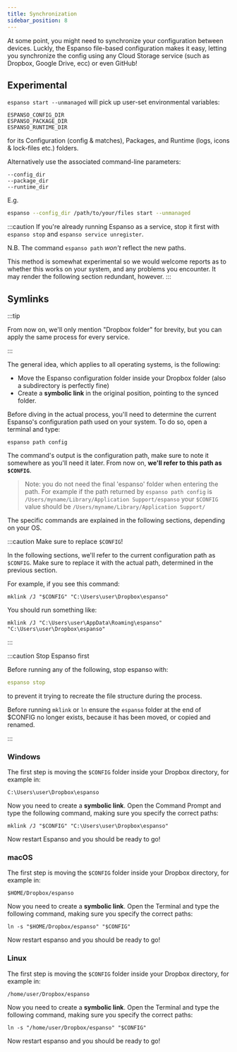 ```yaml
---
title: Synchronization
sidebar_position: 8
---
```


At some point, you might need to synchronize your configuration between devices. 
Luckly, the Espanso file-based configuration makes it easy,
letting you synchronize the config using any Cloud Storage service (such as Dropbox, Google Drive, ecc) or even GitHub!

## Experimental

`espanso start --unmanaged` will pick up user-set environmental variables:
```
ESPANSO_CONFIG_DIR
ESPANSO_PACKAGE_DIR
ESPANSO_RUNTIME_DIR
```
for its Configuration (config & matches), Packages, and Runtime (logs, icons & lock-files etc.) folders.

Alternatively use the associated command-line parameters:
```
--config_dir
--package_dir
--runtime_dir
```

E.g. 
```bash
espanso --config_dir /path/to/your/files start --unmanaged
```

:::caution
If you're already running Espanso as a service, stop it first with `espanso stop` and `espanso service unregister`.

N.B. The command `espanso path` _won't_ reflect the new paths.

This method is somewhat experimental so we would welcome reports as to whether this works on your system, and any problems you encounter. It may render the following section redundant, however.
:::

## Symlinks
:::tip

From now on, we'll only mention "Dropbox folder" for brevity, but you can apply the same process for every service.

:::

The general idea, which applies to all operating systems, is the following:

* Move the Espanso configuration folder inside your Dropbox folder (also a subdirectory is perfectly fine)
* Create a **symbolic link** in the original position, pointing to the synced folder.

Before diving in the actual process, you'll need to determine the current Espanso's configuration path
used on your system.
To do so, open a terminal and type:

```
espanso path config
```

The command's output is the configuration path, make sure to note it somewhere as you'll need it later.
From now on, **we'll refer to this path as `$CONFIG`**.

> Note: you do not need the final 'espanso' folder when entering the path. For example if the path returned by `espanso path config` is `/Users/myname/Library/Application Support/espanso` your `$CONFIG` value should be `/Users/myname/Library/Application Support/`

The specific commands are explained in the following sections, depending on your OS.

:::caution Make sure to replace `$CONFIG`!

In the following sections, we'll refer to the current configuration path as `$CONFIG`.
Make sure to replace it with the actual path, determined in the previous section.

For example, if you see this command:

```
mklink /J "$CONFIG" "C:\Users\user\Dropbox\espanso"
```

You should run something like:

```
mklink /J "C:\Users\user\AppData\Roaming\espanso" "C:\Users\user\Dropbox\espanso"
```

:::

:::caution Stop Espanso first

Before running any of the following, stop espanso with:
```yml
espanso stop
```
to prevent it trying to recreate the file structure during the process.

Before running `mklink` or `ln` ensure the `espanso` folder at the end of $CONFIG no longer exists, because it has been moved, or copied and renamed.

:::


### Windows


The first step is moving the `$CONFIG` folder inside your Dropbox directory, for example in:

```
C:\Users\user\Dropbox\espanso
```

Now you need to create a **symbolic link**. Open the Command Prompt and type the following command, making sure you specify the correct paths:

```
mklink /J "$CONFIG" "C:\Users\user\Dropbox\espanso"
```

Now restart Espanso and you should be ready to go!

### macOS

The first step is moving the `$CONFIG` folder inside your Dropbox directory, for example in:

```
$HOME/Dropbox/espanso
```

Now you need to create a **symbolic link**. Open the Terminal and type the following command, making sure you specify the correct paths:

```
ln -s "$HOME/Dropbox/espanso" "$CONFIG"
```

Now restart espanso and you should be ready to go!

### Linux

The first step is moving the `$CONFIG` folder inside your Dropbox directory, for example in:

```
/home/user/Dropbox/espanso
```

Now you need to create a **symbolic link**. Open the Terminal and type the following command, making sure you specify the correct paths:

```
ln -s "/home/user/Dropbox/espanso" "$CONFIG"
```

Now restart espanso and you should be ready to go!
